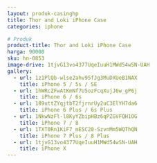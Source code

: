 ```yaml
---
layout: produk-casinghp
title: Thor and Loki iPhone Case
categories: iphone

# Produk
product-title: Thor and Loki iPhone Case
harga: 90000
sku: hn-0853
image-drive: 1tjvG13vo4377UqeIuuH1MWd54wSN-UAH
gallery:
  - url: 1z1PlQb-wlse2ahv95fJg3MuDXUeB1NAX
    title: iPhone 5 / 5s / SE
  - url: 1hWRcZFwAtKmNf7U5ozFcqXujJ6w_gP6j
    title: iPhone 6 / 6s
  - url: 189uttZYqjtbT2fjrnrUy2uC3ElYH7da6
    title: iPhone 6 Plus / 6s Plus
  - url: 1NkwNzFl-l8KyYZbipHBz6qPZGVFQH1OG
    title: iPhone 7 / 8
  - url: 1TXT0Rn1KiF7_mESC20-SzvnMm5WQThQN
    title: iPhone 7 Plus / 8 Plus
  - url: 1tjvG13vo4377UqeIuuH1MWd54wSN-UAH
    title: iPhone X
---
```

